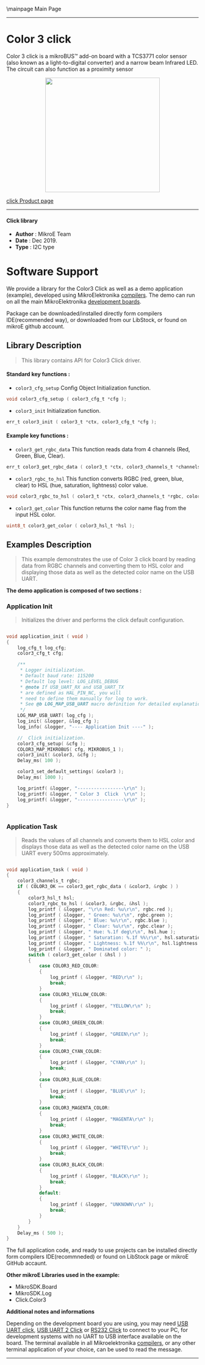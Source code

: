 \mainpage Main Page
 
 

---
# Color 3 click

Color 3 click is a mikroBUS™ add-on board with a TCS3771 color sensor (also known as a light-to-digital converter) and a narrow beam Infrared LED. The circuit can also function as a proximity sensor

<p align="center">
  <img src="https://download.mikroe.com/images/click_for_ide/color3_click.png" height=300px>
</p>

[click Product page](https://www.mikroe.com/color-3-click)

---


#### Click library 

- **Author**        : MikroE Team
- **Date**          : Dec 2019.
- **Type**          : I2C type


# Software Support

We provide a library for the Color3 Click 
as well as a demo application (example), developed using MikroElektronika 
[compilers](https:///shop.mikroe.com/compilers). 
The demo can run on all the main MikroElektronika [development boards](https:///shop.mikroe.com/development-boards).

Package can be downloaded/installed directly form compilers IDE(recommended way), or downloaded from our LibStock, or found on mikroE github account. 

## Library Description

> This library contains API for Color3 Click driver.

#### Standard key functions :

- `color3_cfg_setup` Config Object Initialization function.
```c
void color3_cfg_setup ( color3_cfg_t *cfg ); 
```

- `color3_init` Initialization function.
```c
err_t color3_init ( color3_t *ctx, color3_cfg_t *cfg );
```

#### Example key functions :

- `color3_get_rgbc_data` This function reads data from 4 channels (Red, Green, Blue, Clear).
```c
err_t color3_get_rgbc_data ( color3_t *ctx, color3_channels_t *channels );
```

- `color3_rgbc_to_hsl` This function converts RGBC (red, green, blue, clear) to HSL (hue, saturation, lightness) color value.
```c
void color3_rgbc_to_hsl ( color3_t *ctx, color3_channels_t *rgbc, color3_hsl_t *hsl );
```

- `color3_get_color` This function returns the color name flag from the input HSL color.
```c
uint8_t color3_get_color ( color3_hsl_t *hsl );
```

## Examples Description

> This example demonstrates the use of Color 3 click board by reading data
from RGBC channels and converting them to HSL color and displaying those data as 
well as the detected color name on the USB UART.

**The demo application is composed of two sections :**

### Application Init 

> Initializes the driver and performs the click default configuration.

```c

void application_init ( void )
{
    log_cfg_t log_cfg;
    color3_cfg_t cfg;

    /** 
     * Logger initialization.
     * Default baud rate: 115200
     * Default log level: LOG_LEVEL_DEBUG
     * @note If USB_UART_RX and USB_UART_TX 
     * are defined as HAL_PIN_NC, you will 
     * need to define them manually for log to work. 
     * See @b LOG_MAP_USB_UART macro definition for detailed explanation.
     */
    LOG_MAP_USB_UART( log_cfg );
    log_init( &logger, &log_cfg );
    log_info( &logger, "---- Application Init ----" );

    //  Click initialization.
    color3_cfg_setup( &cfg );
    COLOR3_MAP_MIKROBUS( cfg, MIKROBUS_1 );
    color3_init( &color3, &cfg );
    Delay_ms( 100 );

    color3_set_default_settings( &color3 );
    Delay_ms( 1000 );

    log_printf( &logger, "-----------------\r\n" );
    log_printf( &logger, " Color 3  Click  \r\n" );
    log_printf( &logger, "-----------------\r\n" );
}
  
```

### Application Task

> Reads the values of all channels and converts them to HSL color and displays those data
as well as the detected color name on the USB UART every 500ms approximately.

```c

void application_task ( void )
{
    color3_channels_t rgbc;
    if ( COLOR3_OK == color3_get_rgbc_data ( &color3, &rgbc ) )
    {
        color3_hsl_t hsl;
        color3_rgbc_to_hsl ( &color3, &rgbc, &hsl );
        log_printf ( &logger, "\r\n Red: %u\r\n", rgbc.red );
        log_printf ( &logger, " Green: %u\r\n", rgbc.green );
        log_printf ( &logger, " Blue: %u\r\n", rgbc.blue );
        log_printf ( &logger, " Clear: %u\r\n", rgbc.clear );
        log_printf ( &logger, " Hue: %.1f deg\r\n", hsl.hue );
        log_printf ( &logger, " Saturation: %.1f %%\r\n", hsl.saturation );
        log_printf ( &logger, " Lightness: %.1f %%\r\n", hsl.lightness );
        log_printf ( &logger, " Dominated color: " );
        switch ( color3_get_color ( &hsl ) )
        {
            case COLOR3_RED_COLOR:
            {
                log_printf ( &logger, "RED\r\n" );
                break;
            }
            case COLOR3_YELLOW_COLOR:
            {
                log_printf ( &logger, "YELLOW\r\n" );
                break;
            }
            case COLOR3_GREEN_COLOR:
            {
                log_printf ( &logger, "GREEN\r\n" );
                break;
            }
            case COLOR3_CYAN_COLOR:
            {
                log_printf ( &logger, "CYAN\r\n" );
                break;
            }
            case COLOR3_BLUE_COLOR:
            {
                log_printf ( &logger, "BLUE\r\n" );
                break;
            }
            case COLOR3_MAGENTA_COLOR:
            {
                log_printf ( &logger, "MAGENTA\r\n" );
                break;
            }
            case COLOR3_WHITE_COLOR:
            {
                log_printf ( &logger, "WHITE\r\n" );
                break;
            }
            case COLOR3_BLACK_COLOR:
            {
                log_printf ( &logger, "BLACK\r\n" );
                break;
            }
            default:
            {
                log_printf ( &logger, "UNKNOWN\r\n" );
                break;
            }
        }
    }
    Delay_ms ( 500 );
}  

```


The full application code, and ready to use projects can be  installed directly form compilers IDE(recommneded) or found on LibStock page or mikroE GitHub accaunt.

**Other mikroE Libraries used in the example:** 

- MikroSDK.Board
- MikroSDK.Log
- Click.Color3

**Additional notes and informations**

Depending on the development board you are using, you may need 
[USB UART click](https:///shop.mikroe.com/usb-uart-click), 
[USB UART 2 Click](https:///shop.mikroe.com/usb-uart-2-click) or 
[RS232 Click](https:///shop.mikroe.com/rs232-click) to connect to your PC, for 
development systems with no UART to USB interface available on the board. The 
terminal available in all Mikroelektronika 
[compilers](https:///shop.mikroe.com/compilers), or any other terminal application 
of your choice, can be used to read the message.



---
